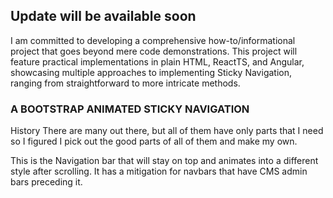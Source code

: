 ## Update will be available soon

I am committed to developing a comprehensive how-to/informational project that goes beyond mere code demonstrations. This project will feature practical implementations in plain HTML, ReactTS, and Angular, showcasing multiple approaches to implementing Sticky Navigation, ranging from straightforward to more intricate methods.

### A BOOTSTRAP ANIMATED STICKY NAVIGATION

History
There are many out there, but all of them have only parts that I need so I figured I pick out the good parts of all of them and make my own.

This is the Navigation bar that will stay on top and animates into a different style after scrolling. It has a mitigation for navbars that have CMS admin bars preceding it.
